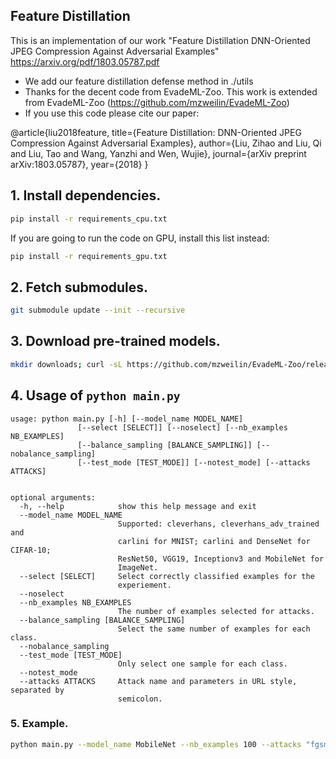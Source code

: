 ## Feature Distillation

This is an implementation of our work "Feature Distillation DNN-Oriented JPEG Compression Against Adversarial Examples" 
https://arxiv.org/pdf/1803.05787.pdf



* We add our feature distillation defense method in ./utils
* Thanks for the decent code from EvadeML-Zoo. This work is extended from EvadeML-Zoo (https://github.com/mzweilin/EvadeML-Zoo) 
* If you use this code please cite our paper: 

@article{liu2018feature,
  title={Feature Distillation: DNN-Oriented JPEG Compression Against Adversarial Examples},
  author={Liu, Zihao and Liu, Qi and Liu, Tao and Wang, Yanzhi and Wen, Wujie},
  journal={arXiv preprint arXiv:1803.05787},
  year={2018}
}



## 1. Install dependencies.

```bash
pip install -r requirements_cpu.txt
```

If you are going to run the code on GPU, install this list instead:
```bash
pip install -r requirements_gpu.txt
```

## 2. Fetch submodules.
```bash
git submodule update --init --recursive
```

## 3. Download pre-trained models.
```bash
mkdir downloads; curl -sL https://github.com/mzweilin/EvadeML-Zoo/releases/download/v0.1/downloads.tar.gz | tar xzv -C downloads
```

## 4. Usage of `python main.py`
```
usage: python main.py [-h] [--model_name MODEL_NAME]
               [--select [SELECT]] [--noselect] [--nb_examples NB_EXAMPLES]
               [--balance_sampling [BALANCE_SAMPLING]] [--nobalance_sampling]
               [--test_mode [TEST_MODE]] [--notest_mode] [--attacks ATTACKS]


optional arguments:
  -h, --help            show this help message and exit
  --model_name MODEL_NAME
                        Supported: cleverhans, cleverhans_adv_trained and
                        carlini for MNIST; carlini and DenseNet for CIFAR-10;
                        ResNet50, VGG19, Inceptionv3 and MobileNet for
                        ImageNet.
  --select [SELECT]     Select correctly classified examples for the
                        experiement.
  --noselect
  --nb_examples NB_EXAMPLES
                        The number of examples selected for attacks.
  --balance_sampling [BALANCE_SAMPLING]
                        Select the same number of examples for each class.
  --nobalance_sampling
  --test_mode [TEST_MODE]
                        Only select one sample for each class.
  --notest_mode
  --attacks ATTACKS     Attack name and parameters in URL style, separated by
                        semicolon.
```

### 5. Example.
```bash
python main.py --model_name MobileNet --nb_examples 100 --attacks "fgsm?eps=0.0078"
```


